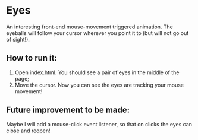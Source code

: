 # Eyes

An interesting front-end mouse-movement triggered animation. The eyeballs will follow your cursor wherever you point it to (but will not go out of sight!).

## How to run it:
1. Open index.html. You should see a pair of eyes in the middle of the page;
2. Move the cursor. Now you can see the eyes are tracking your mouse movement!

## Future improvement to be made:
Maybe I will add a mouse-click event listener, so that on clicks the eyes can close and reopen!


